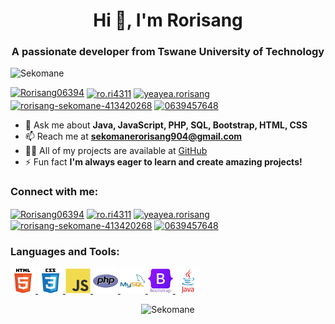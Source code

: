 <h1 align="center">Hi 👋, I'm Rorisang</h1>

<h3 align="center">A passionate developer from Tswane University of Technology</h3>
<p align="left"> <img src="https://komarev.com/ghpvc/?username=Sekomane" alt="Sekomane" /> </p>

<p align="left">
  <a href="https://twitter.com/Rorisang06394" target="blank"><img src="https://img.shields.io/twitter/follow/Rorisang06394?logo=twitter&style=for-the-badge" alt="Rorisang06394" /></a>
  <a href="https://www.instagram.com/ro.ri4311/#" target="blank"><img align="center" src="https://cdn.jsdelivr.net/npm/simple-icons@3.0.1/icons/instagram.svg" alt="ro.ri4311" height="30" width="40" /></a>
  <a href="https://www.facebook.com/yeayea.rorisang?mibextid=ZbWKwL" target="blank"><img align="center" src="https://cdn.jsdelivr.net/npm/simple-icons@3.0.1/icons/facebook.svg" alt="yeayea.rorisang" height="30" width="40" /></a>
  <a href="https://www.linkedin.com/in/rorisang-sekomane-413420268?utm_source=share&utm_campaign=share_via&utm_content=profile&utm_medium=android_app" target="blank"><img align="center" src="https://cdn.jsdelivr.net/npm/simple-icons@3.0.1/icons/linkedin.svg" alt="rorisang-sekomane-413420268" height="30" width="40" /></a>
  <a href="https://wa.me/0639457648" target="blank"><img align="center" src="https://cdn.jsdelivr.net/npm/simple-icons@3.0.1/icons/whatsapp.svg" alt="0639457648" height="30" width="40" /></a>
</p>

- 💬 Ask me about **Java, JavaScript, PHP, SQL, Bootstrap, HTML, CSS**
- 📫 Reach me at **sekomanerorisang904@gmail.com**
- 👨‍💻 All of my projects are available at [GitHub](https://github.com/Sekomane)
- ⚡ Fun fact **I'm always eager to learn and create amazing projects!**

<h3 align="left">Connect with me:</h3>
<p align="left">
  <a href="https://twitter.com/Rorisang06394" target="blank"><img align="center" src="https://cdn.jsdelivr.net/npm/simple-icons@3.0.1/icons/twitter.svg" alt="Rorisang06394" height="30" width="40" /></a>
  <a href="https://www.instagram.com/ro.ri4311/#" target="blank"><img align="center" src="https://cdn.jsdelivr.net/npm/simple-icons@3.0.1/icons/instagram.svg" alt="ro.ri4311" height="30" width="40" /></a>
  <a href="https://www.facebook.com/yeayea.rorisang?mibextid=ZbWKwL" target="blank"><img align="center" src="https://cdn.jsdelivr.net/npm/simple-icons@3.0.1/icons/facebook.svg" alt="yeayea.rorisang" height="30" width="40" /></a>
  <a href="https://www.linkedin.com/in/rorisang-sekomane-413420268?utm_source=share&utm_campaign=share_via&utm_content=profile&utm_medium=android_app" target="blank"><img align="center" src="https://cdn.jsdelivr.net/npm/simple-icons@3.0.1/icons/linkedin.svg" alt="rorisang-sekomane-413420268" height="30" width="40" /></a>
<a href="https://wa.me/27639457648" target="blank"><img align="center" src="https://cdn.jsdelivr.net/npm/simple-icons@3.0.1/icons/whatsapp.svg" alt="0639457648" height="30" width="40" /></a>
</p>

<h3 align="left">Languages and Tools:</h3>
<p align="left">
  <a href="https://www.w3.org/html/" target="_blank"> <img src="https://raw.githubusercontent.com/devicons/devicon/master/icons/html5/html5-original-wordmark.svg" alt="html5" width="40" height="40"/> </a>
  <a href="https://www.w3schools.com/css/" target="_blank"> <img src="https://raw.githubusercontent.com/devicons/devicon/master/icons/css3/css3-original-wordmark.svg" alt="css3" width="40" height="40"/> </a>
  <a href="https://developer.mozilla.org/en-US/docs/Web/JavaScript" target="_blank"> <img src="https://raw.githubusercontent.com/devicons/devicon/master/icons/javascript/javascript-original.svg" alt="javascript" width="40" height="40"/> </a>
  <a href="https://www.php.net/" target="_blank"> <img src="https://raw.githubusercontent.com/devicons/devicon/master/icons/php/php-original.svg" alt="php" width="40" height="40"/> </a>
  <a href="https://www.mysql.com/" target="_blank"> <img src="https://raw.githubusercontent.com/devicons/devicon/master/icons/mysql/mysql-original-wordmark.svg" alt="mysql" width="40" height="40"/> </a>
  <a href="https://getbootstrap.com/" target="_blank"> <img src="https://raw.githubusercontent.com/devicons/devicon/master/icons/bootstrap/bootstrap-original-wordmark.svg" alt="bootstrap" width="40" height="40"/> </a>
  <a href="https://www.java.com/" target="_blank"> <img src="https://raw.githubusercontent.com/devicons/devicon/master/icons/java/java-original-wordmark.svg" alt="java" width="40" height="40"/> </a>
</p>

<p align="center"> <img src="https://github-readme-stats.vercel.app/api?username=Sekomane&show_icons=true&count_private=true&hide_title=true" alt="Sekomane" /> </p>
